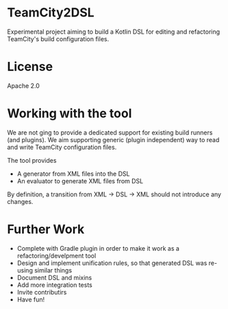 TeamCity2DSL
============

Experimental project aiming to build a Kotlin DSL for editing
and refactoring TeamCity's build configuration files.

License
=======

Apache 2.0

Working with the tool
=====================

We are not ging to provide a dedicated support for
existing build runners (and plugins). We aim supporting
generic (plugin independent) way to read and write
TeamCity configuration files.

The tool provides
* A generator from XML files into the DSL
* An evaluator to generate XML files from DSL

By definition, a transition from XML -> DSL -> XML
should not introduce any changes.


Further Work
============
* Complete with Gradle plugin in order to
make it work as a refactoring/develpment tool
* Design and implement unification rules, so that
generated DSL was re-using similar things
* Document DSL and mixins
* Add more integration tests
* Invite contributirs
* Have fun!
